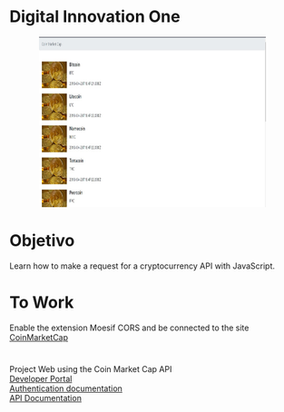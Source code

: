 # Digital Innovation One

<p align="center">
    <img alt="page" src="page.jpg" width="400px" height="300px" />
</p>

# Objetivo
Learn how to make a request for a cryptocurrency API with JavaScript.

# To Work
Enable the extension Moesif CORS and be connected to the site <a href="https://pro.coinmarketcap.com/">CoinMarketCap</a>

#

Project Web using the Coin Market Cap API<br>
[Developer Portal](https://pro.coinmarketcap.com/account) <br>
[Authentication documentation](https://coinmarketcap.com/api/documentation/v1/#section/Authentication) <br>
[API Documentation](https://coinmarketcap.com/api/documentation/v1/#) <br>

